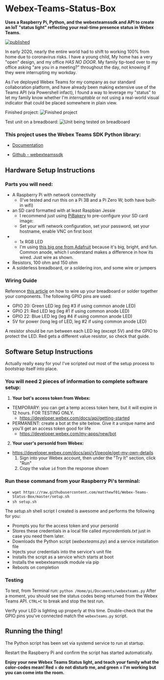 # Webex-Teams-Status-Box
**Uses a Raspberry Pi, Python, and the webexteamssdk and API to create an IoT "status light" reflecting your real-time presence status in Webex Teams.**

[![published](https://static.production.devnetcloud.com/codeexchange/assets/images/devnet-published.svg)](https://developer.cisco.com/codeexchange/github/repo/matthewf01/Webex-Teams-Status-Box)

In early 2020, nearly the entire world had to shift to working 100% from home due to coronavirus risks. I have a young child, My home has a very "open" design, and my office _HAS NO DOOR_. My family tip-toed over to my office asking "are you in a meeting?" throughout the day, not knowing if they were interrupting my workday. 

As I've deployed Webex Teams for my company as our standard collaboration platform, and have already been making extensive use of the Teams API (via Powershell infact), I found a way to leverage my "status" to let my family know whether I'm _interruptable_ or not using a real-world visual indicator that could be placed somewhere in plain view.

Finished project:
![Finished project](https://github.com/matthewf01/Webex-Teams-Status-Box/raw/master/photos/final_enclosure.jpg)

Test unit on a breadboard:
![Unit being tested on breadboard](https://github.com/matthewf01/Webex-Teams-Status-Box/raw/master/photos/unit_on_breadboard.jpg)

### This project uses the Webex Teams SDK Python library: ###

* [Documentation](https://webexteamssdk.readthedocs.io/en/latest/index.html)

* [Github - webexteamssdk](https://github.com/CiscoDevNet/webexteamssdk)


## Hardware Setup Instructions ##

### Parts you will need: ###
* A Raspberry Pi with network connectivity 
  * (I've tested and run this on a Pi 3B and a Pi Zero W; both have built-in wifi)
* an SD card formatted with at least Raspbian Jessie 
  * I recommend just using [PiBakery](https://www.pibakery.org/) to pre-configure your SD card image:
  * Set your wifi network configuration, set your password, set your hostname, enable VNC on first boot 
* * 1x RGB LED
  * I'm using [this big one from Adafruit](https://www.adafruit.com/product/848) because it's big, bright, and fun. Common anode, which I understand makes a difference in how its wired. Just wire as shown.
* Resistors, 100 ohm and 150 ohm
* A solderless breadboard, or a soldering iron, and some wire or jumpers

### Wiring Guide ###

Reference [this article](https://www.instructables.com/id/Raspberry-Pi-3-RGB-LED-With-Using-PWM/) on how to wire up your breadboard or solder together your components. The following GPIO pins are used:

* GPIO 20: Green LED leg (leg #3 if using common anode LED)
* GPIO 21: Red LED leg (leg #1 if using common anode LED)
* GPIO 22: Blue LED leg (leg #4 if using common anode LED)
* 5V for power (long leg of LED, leg #2 if using common anode LED)

A resistor should be run between each LED leg (except 5V) and the GPIO to protect the LED. Red gets a different value resistor, so check that guide.

## Software Setup Instructions ##
Actually really easy for you! I've scripted out most of the setup process to bootstrap itself into place.

### You will need 2 pieces of information to complete software setup: ###

1. **Your bot's access token from Webex:**
  * TEMPORARY: you can get a temp access token here, but it will expire in 12 hours. FOR TESTING ONLY.
    * https://developer.webex.com/docs/api/getting-started
  * PERMANENT: create a bot at the site below. Give it a unique name and you'll get an access token good for life
    * https://developer.webex.com/my-apps/new/bot

2. **Your user's personId from Webex:**
  * https://developer.webex.com/docs/api/v1/people/get-my-own-details
    1. Sign into your Webex account, then under the "Try It" section, click "Run"
    2. Copy the value `id` from the response shown


### Run these command from your Raspberry Pi's terminal: ###

* `wget https://raw.githubusercontent.com/matthewf01/Webex-Teams-Status-Box/master/setup.sh`
* `sh setup.sh`

The _setup.sh_ shell script I created is awesome and performs the following for you:
* Prompts you for the access token and your personId
* Stores these credentials in a local file called _mycredentials.txt_ just in case you need them later.
* Downloads the Python script (_webexteams.py_) and a service installation file
* Injects your credentials into the service's unit file
* Installs the script as a service which starts at boot
* Installs the webexteamssdk module via pip
* Reboots on completion

### Testing ###

To test, from Terminal run: `python /Home/pi/Documents/webexteams.py`
After a moment, you should see the status codes being returned from the Webex Teams API. `CTRL+C` to break and stop the test run.

Verify your LED is lighting up properly at this time. Double-check that the GPIO pins you've connected match the `webexteams.py` script.

## Running the thing! ##
The Python script has been set via systemd service to run at startup. 

Restart the Raspberry Pi and confirm the script has started automatically. 

**Enjoy your new Webex Teams Status light, and teach your family what the color-codes mean! Red = do not disturb me, and green = I'm working but you can come into the room.**


